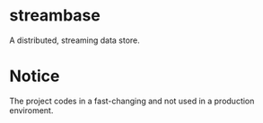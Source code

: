 # streambase
A distributed, streaming data store.

# Notice
The project codes in a fast-changing and not used in a production enviroment.

